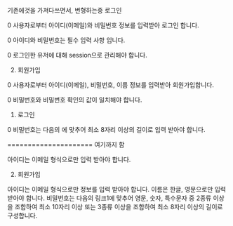 기존에것을 가져다쓰면서, 변형하는중
로그인

0 사용자로부터 아이디(이메일)와 비밀번호 정보를 입력받아 로그인 합니다.


0 아이디와 비밀번호는 필수 입력 사항 입니다.


0 로그인한 유저에 대해 session으로 관리해야 합니다.



2. 회원가입


0 사용자로부터 아이디(이메일), 비밀번호, 이름 정보를 입력받아 회원가입합니다.


0 비밀번호와 비밀번호 확인의 값이 일치해야 합니다.



1.  로그인


0 비밀번호는 다음의 에 맞추어 최소 8자리 이상의 길이로 입력 받아야 합니다.


===================== 여기까지 함



아이디는 이메일 형식으로만 입력 받아야 합니다.


2. 회원가입

아이디는 이메일 형식으로만 정보를 입력 받아야 합니다.
이름은 한글, 영문으로만 입력 받아야 합니다.
비밀번호는 다음의 링크1에 맞추어 영문, 숫자, 특수문자 중 2종류 이상을 조합하여 최소 10자리 이상 또는 3종류 이상을 조합하여 최소 8자리 이상의 길이로 구성합니다.
